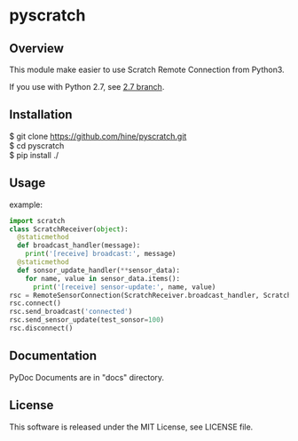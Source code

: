 # pyscratch

## Overview

This module make easier to use Scratch Remote Connection from Python3.  

If you use with Python 2.7, see [2.7 branch](https://github.com/hine/pyscratch/tree/2.7).

## Installation

$ git clone https://github.com/hine/pyscratch.git  
$ cd pyscratch  
$ pip install ./  

## Usage

example:  
```py
import scratch
class ScratchReceiver(object):
  @staticmethod
  def broadcast_handler(message):
    print('[receive] broadcast:', message)
  @staticmethod
  def sonsor_update_handler(**sensor_data):
    for name, value in sensor_data.items():
      print('[receive] sensor-update:', name, value)
rsc = RemoteSensorConnection(ScratchReceiver.broadcast_handler, ScratchReceiver.sonsor_update_handler)  
rsc.connect()  
rsc.send_broadcast('connected')  
rsc.send_sensor_update(test_sonsor=100)  
rsc.disconnect()  
```

## Documentation

PyDoc Documents are in "docs" directory.  

## License
This software is released under the MIT License, see LICENSE file.
